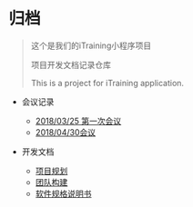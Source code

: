 # 归档

> 这个是我们的iTraining小程序项目
>
> 项目开发文档记录仓库
>
> This is a project for iTraining application.

- 会议记录
  - [2018/03/25 第一次会议](docs/meeting-recordings/Meeting-rec-20180325.md)
  - [2018/04/30会议](docs/meeting-recordings/Meeting-rec-20180429.md)



- 开发文档

  - [项目规划](docs/项目规划.md)
  - [团队构建](docs/团队构建.md)
  - [软件规格说明书](docs/需求分析/软件需求规格说明书.pdf)

  ​

